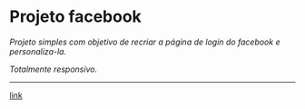 # Projeto facebook

*Projeto simples com objetivo de recriar a página de login do facebook e personaliza-la.*

*Totalmente responsivo.*

---
[link](https://montalvas.github.io/Projeto_facebook/)
